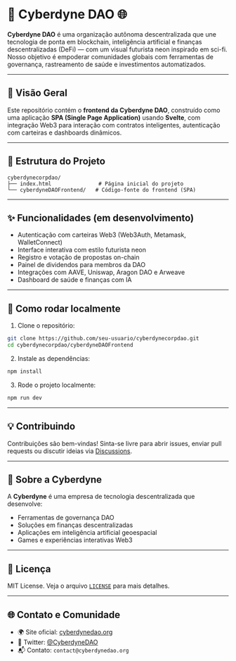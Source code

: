 # 🤖 Cyberdyne DAO 🌐

**Cyberdyne DAO** é uma organização autônoma descentralizada que une tecnologia de ponta em blockchain, inteligência artificial e finanças descentralizadas (DeFi) — com um visual futurista neon inspirado em sci-fi. Nosso objetivo é empoderar comunidades globais com ferramentas de governança, rastreamento de saúde e investimentos automatizados.

---

## 🚀 Visão Geral

Este repositório contém o **frontend da Cyberdyne DAO**, construído como uma aplicação **SPA (Single Page Application)** usando **Svelte**, com integração Web3 para interação com contratos inteligentes, autenticação com carteiras e dashboards dinâmicos.

---

## 📁 Estrutura do Projeto

```
cyberdynecorpdao/
├── index.html               # Página inicial do projeto
└── cyberdyneDAOFrontend/   # Código-fonte do frontend (SPA)
```

---

## ✨ Funcionalidades (em desenvolvimento)

- Autenticação com carteiras Web3 (Web3Auth, Metamask, WalletConnect)
- Interface interativa com estilo futurista neon
- Registro e votação de propostas on-chain
- Painel de dividendos para membros da DAO
- Integrações com AAVE, Uniswap, Aragon DAO e Arweave
- Dashboard de saúde e finanças com IA

---

## 🔧 Como rodar localmente

1. Clone o repositório:

```bash
git clone https://github.com/seu-usuario/cyberdynecorpdao.git
cd cyberdynecorpdao/cyberdyneDAOFrontend
```

2. Instale as dependências:

```bash
npm install
```

3. Rode o projeto localmente:

```bash
npm run dev
```

---

## 💡 Contribuindo

Contribuições são bem-vindas! Sinta-se livre para abrir issues, enviar pull requests ou discutir ideias via [Discussions](https://github.com/seu-usuario/cyberdynecorpdao/discussions).

---

## 🧠 Sobre a Cyberdyne

A **Cyberdyne** é uma empresa de tecnologia descentralizada que desenvolve:

- Ferramentas de governança DAO
- Soluções em finanças descentralizadas
- Aplicações em inteligência artificial geoespacial
- Games e experiências interativas Web3

---

## 📜 Licença

MIT License. Veja o arquivo [`LICENSE`](LICENSE) para mais detalhes.

---

## 🌐 Contato e Comunidade

- 🌍 Site oficial: [cyberdynedao.org](https://cyberdynedao.org)
- 🧵 Twitter: [@CyberdyneDAO](https://twitter.com/CyberdyneDAO)
- 📬 Contato: `contact@cyberdynedao.org`

